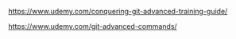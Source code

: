 

https://www.udemy.com/conquering-git-advanced-training-guide/

https://www.udemy.com/git-advanced-commands/
<!--stackedit_data:
eyJoaXN0b3J5IjpbMTI3OTUzMjI3NV19
-->